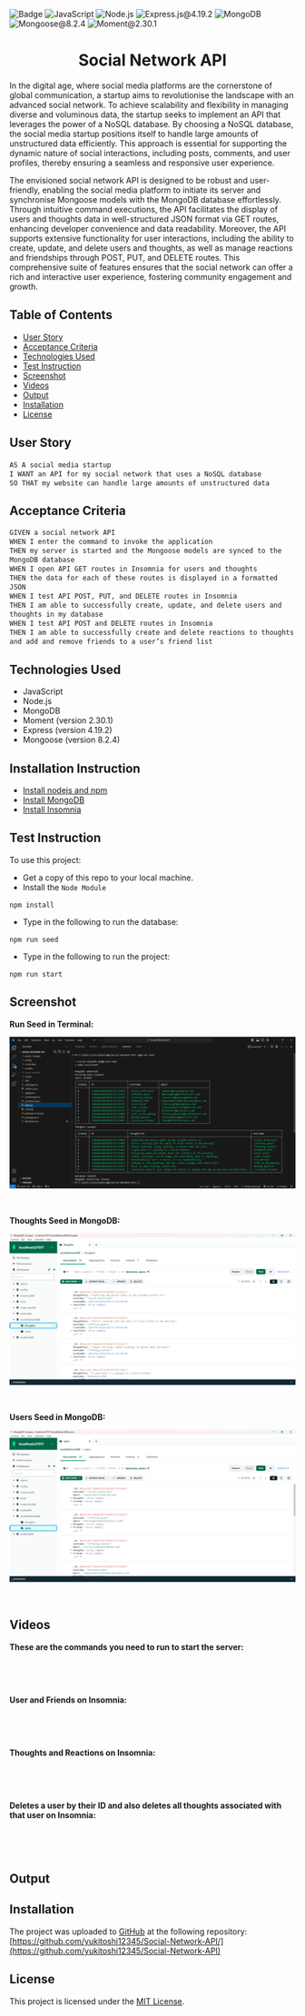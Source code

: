![Badge](https://img.shields.io/badge/License-MIT-yellow.svg) ![JavaScript](https://img.shields.io/badge/JavaScript-yellow) ![Node.js](https://img.shields.io/badge/Node.js-blue) ![Express.js@4.19.2](https://img.shields.io/badge/Express.js@4.19.2-pink) ![MongoDB](https://img.shields.io/badge/MongoDB-red) ![Mongoose@8.2.4](https://img.shields.io/badge/Mongoose@8.2.4-purple) ![Moment@2.30.1](https://img.shields.io/badge/Moment@2.30.1-green)

<h1 align = "center"> Social Network API </h1>

In the digital age, where social media platforms are the cornerstone of global communication, a startup aims to revolutionise the landscape with an advanced social network. To achieve scalability and flexibility in managing diverse and voluminous data, the startup seeks to implement an API that leverages the power of a NoSQL database. By choosing a NoSQL database, the social media startup positions itself to handle large amounts of unstructured data efficiently. This approach is essential for supporting the dynamic nature of social interactions, including posts, comments, and user profiles, thereby ensuring a seamless and responsive user experience.

The envisioned social network API is designed to be robust and user-friendly, enabling the social media platform to initiate its server and synchronise Mongoose models with the MongoDB database effortlessly. Through intuitive command executions, the API facilitates the display of users and thoughts data in well-structured JSON format via GET routes, enhancing developer convenience and data readability. Moreover, the API supports extensive functionality for user interactions, including the ability to create, update, and delete users and thoughts, as well as manage reactions and friendships through POST, PUT, and DELETE routes. This comprehensive suite of features ensures that the social network can offer a rich and interactive user experience, fostering community engagement and growth.

## Table of Contents

- [User Story](#user-story)
- [Acceptance Criteria](#acceptance-criteria)
- [Technologies Used](#technologies-used)
- [Test Instruction](#test-instruction)
- [Screenshot](#screenshot)
- [Videos](#videos)
- [Output](#output)
- [Installation](#installation)
- [License](#license)

## User Story

```
AS A social media startup
I WANT an API for my social network that uses a NoSQL database
SO THAT my website can handle large amounts of unstructured data
```

## Acceptance Criteria

```
GIVEN a social network API
WHEN I enter the command to invoke the application
THEN my server is started and the Mongoose models are synced to the MongoDB database
WHEN I open API GET routes in Insomnia for users and thoughts
THEN the data for each of these routes is displayed in a formatted JSON
WHEN I test API POST, PUT, and DELETE routes in Insomnia
THEN I am able to successfully create, update, and delete users and thoughts in my database
WHEN I test API POST and DELETE routes in Insomnia
THEN I am able to successfully create and delete reactions to thoughts and add and remove friends to a user’s friend list
```

## Technologies Used

- JavaScript
- Node.js
- MongoDB
- Moment (version 2.30.1)
- Express (version 4.19.2)
- Mongoose (version 8.2.4)

## Installation Instruction

- [Install nodejs and npm](https://nodejs.org/en/download)
- [Install MongoDB](https://www.mongodb.com/docs/manual/installation/)
- [Install Insomnia](https://insomnia.rest/download)

## Test Instruction

To use this project:

- Get a copy of this repo to your local machine.
- Install the `Node Module`

```
npm install
```

- Type in the following to run the database:

```
npm run seed
```

- Type in the following to run the project:

```
npm run start
```

## Screenshot

<b>Run Seed in Terminal:</b>

![](/assets/images/seed.png)

<br>

<b>Thoughts Seed in MongoDB:</b>

![](/assets/images/thoughtsSeed.png)

<br>

<b>Users Seed in MongoDB:</b>

![](/assets/images/usersSeed.png)

<br>

## Videos

<b> These are the commands you need to run to start the server: </b>

![]()

<br>

<b> User and Friends on Insomnia: </b>

![]()

<br>

<b> Thoughts and Reactions on Insomnia: </b>

![]()

<br>

<b> Deletes a user by their ID and also deletes all thoughts associated with that user on Insomnia: </b>

![]()

<br>

## Output

## Installation

The project was uploaded to [GitHub](https://github.com/) at the following repository:
[https://github.com/yukitoshi12345/Social-Network-API/](https://github.com/yukitoshi12345/Social-Network-API)

## License

This project is licensed under the [MIT License](https://github.com/Yukitoshi12345/Social-Network-API/blob/main/LICENSE).
